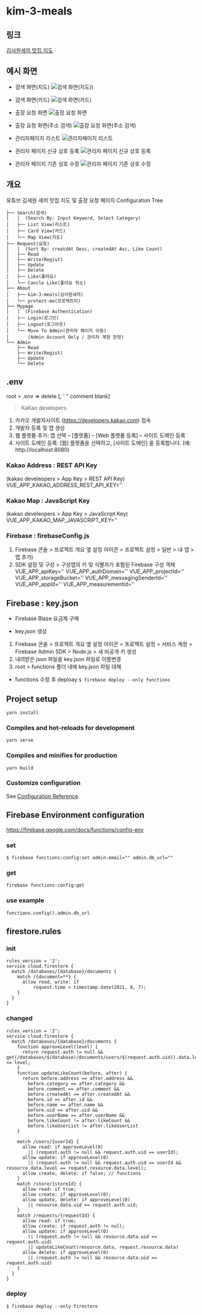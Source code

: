 # kim-3-meals

## 링크
[김사원세끼 맛집 지도](https://sleepy-kalam-47be42.netlify.app "Go kim-3-meals")


## 예시 화면
- 검색 화면(지도)
![검색 화면(지도)](https://media.vlpt.us/images/protect-me/post/b0e09d14-c3a3-4225-bfca-766b5d936315/image.png))

- 검색 화면(카드)
![검색 화면(카드)](https://media.vlpt.us/images/protect-me/post/13dfeeb9-e959-4df4-8e23-b6ae13186dd8/image.png)

- 출장 요청 화면
![출장 요청 화면](https://media.vlpt.us/images/protect-me/post/3c40c739-15c9-4cdc-a20f-64c6a91423d6/image.png)

- 출장 요청 화면(주소 검색)
![출장 요청 화면(주소 검색)](https://media.vlpt.us/images/protect-me/post/d0ca28e0-5607-4360-b141-47427220382e/image.png)

- 관리자페이지 리스트
![관리자페이지 리스트](https://media.vlpt.us/images/protect-me/post/b414cc35-bd8a-4f32-b0ec-a85af9f7d51f/image.png)

- 관리자 페이지 신규 상호 등록
![관리자 페이지 신규 상호 등록](https://media.vlpt.us/images/protect-me/post/443b6ac7-addb-44fc-b9c2-e2b877a8119b/image.png)

- 관리자 페이지 기존 상호 수정
![관리자 페이지 기존 상호 수정](https://media.vlpt.us/images/protect-me/post/b1cf45c0-9a5f-47e8-94f9-86a6132ee71b/image.png)


## 개요
유튜브 김세원 세끼 맛집 지도 및 출장 요청 페이지
Configuration Tree
```
├── Search(검색)
│   │  (Search By: Input Keyword, Select Category)
│   ├── List View(리스트)
│   ├── Card View(카드)
│   └── Map View(지도)
├── Request(요청)
│   │  (Sort By: creatdAt Desc, createdAt Asc, Like Count)
│   ├── Read
│   ├── Write(Regist)
│   ├── Update
│   ├── Delete
│   ├── Like(좋아요)
│   └── Cancle Like(좋아요 취소)
├── About
│   ├── kim-3-meals(김사원세끼)
│   └── protect-me(프로텍트미)
├── Mypage
│   │  (Firebase Authentication)
│   ├── Login(로그인)
│   ├── Logout(로그아웃)
│   └── Move To Admin(관리자 페이지 이동)
│       (Admin Account Only / 관리자 계정 한정)
└── Admin
    ├── Read
    ├── Write(Regist)
    ├── Update
    └── Delete
```


## .env
root > .env => delete [, ' " comment blank]

> KaKao developers
1. 카카오 개발자사이트 (https://developers.kakao.com) 접속
2. 개발자 등록 및 앱 생성
3. 웹 플랫폼 추가: 앱 선택 – [플랫폼] – [Web 플랫폼 등록] – 사이트 도메인 등록
4. 사이트 도메인 등록: [웹] 플랫폼을 선택하고, [사이트 도메인] 을 등록합니다. (예: http://localhost:8080)

### Kakao Address : REST API Key
(kakao develeopers > App Key > REST API Key)
VUE_APP_KAKAO_ADDRESS_REST_API_KEY=''

### Kakao Map : JavaScript Key
(kakao develeopers > App Key > JavaScript Key)
VUE_APP_KAKAO_MAP_JAVASCRIPT_KEY=''

### Firebase : firebaseConfig.js
1. Firebase 콘솔 > 프로젝트 개요 옆 설정 아이콘 > 프로젝트 설정 > 일반 > 내 앱 > 앱 추가)
2. SDK 설정 및 구성 > 구성앱의 키 및 식별자가 포함된 Firebase 구성 객체
VUE_APP_apiKey=''
VUE_APP_authDomain=''
VUE_APP_projectId=''
VUE_APP_storageBucket=''
VUE_APP_messagingSenderId=''
VUE_APP_appId=''
VUE_APP_measurementId=''


## Firebase : key.json
- Firebase Blaze 요금제 구매

- key.json 생성
1. Firebase 콘솔 > 프로젝트 개요 옆 설정 아이콘 > 프로젝트 설정 > 서비스 계정 > Firebase Admin SDK > Node.js > 새 비공개 키 생성
2. 내려받은 json 파일을 key.json 파일로 이름변경
3. root > functions 폴더 내에 key.json 파일 대체

- functions 수정 후 deploay
`$ firebase deploy --only functions`


## Project setup
```
yarn install
```

### Compiles and hot-reloads for development
```
yarn serve
```

### Compiles and minifies for production
```
yarn build
```

### Customize configuration
See [Configuration Reference](https://cli.vuejs.org/config/).


## Firebase Environment configuration
https://firebase.google.com/docs/functions/config-env
### set
`$ firebase functions:config:set admin.email="" admin.db_url=""`
### get
`firebase functions:config:get`
### use example
`functions.config().admin.db_url`


## firestore.rules
### init
```
rules_version = '2';
service cloud.firestore {
  match /databases/{database}/documents {
    match /{document=**} {
      allow read, write: if
          request.time < timestamp.date(2021, 8, 7);
    }
  }
}
```
### changed
```
rules_version = '2';
service cloud.firestore {
  match /databases/{database}/documents {
    function approveLevel(level) {
      return request.auth != null && get(/databases/$(database)/documents/users/$(request.auth.uid)).data.level <= level;
    }
    function updateLikeCount(before, after) {
      return before.address == after.address &&
        before.category == after.category &&
        before.comment == after.comment &&
        before.createdAt == after.createdAt &&
        before.id == after.id &&
        before.name == after.name &&
        before.uid == after.uid &&
        before.userName == after.userName &&
        before.likeCount != after.likeCount &&
        before.likeUserList != after.likeUserList    
    }

    match /users/{userId} {
      allow read: if approveLevel(0) 
        || (request.auth != null && request.auth.uid == userId);
      allow update: if approveLevel(0)
        || (request.auth != null && request.auth.uid == userId && resource.data.level == request.resource.data.level);
      allow create, delete: if false; // functions
    }
    match /store/{storeId} {
      allow read: if true;
      allow create: if approveLevel(0);
      allow update, delete: if approveLevel(0) 
        || resource.data.uid == request.auth.uid;
    }
    match /requests/{requestId} {
      allow read: if true;
      allow create: if request.auth != null;
      allow update: if approveLevel(0)
        || (request.auth != null && resource.data.uid == request.auth.uid)
        || updateLikeCount(resource.data, request.resource.data)
      allow delete: if approveLevel(0) 
        || (request.auth != null && resource.data.uid == request.auth.uid)
    }
  }
}
```
### deploy
`$ firebase deploy --only firestore`

